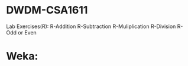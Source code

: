 # DWDM-CSA1611

Lab Exercises(R):
R-Addition
R-Subtraction
R-Muliplication
R-Division
R-Odd or Even

# Weka:
